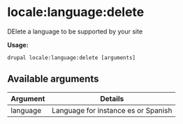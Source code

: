 # locale:language:delete
DElete a language to be supported by your site

**Usage:**
```
drupal locale:language:delete [arguments]
```

## Available arguments
Argument | Details
---------|-------------
language | Language for instance es or Spanish
